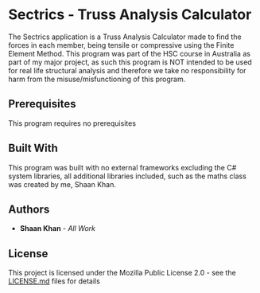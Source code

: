 # Sectrics - Truss Analysis Calculator
The Sectrics application is a Truss Analysis Calculator made to find the forces in each member, being tensile or compressive using the Finite Element Method. This program was part of the HSC course in Australia as part of my major project, as such this program is NOT intended to be used for real life structural analysis and therefore we take no responsibility for harm from the misuse/misfunctioning of this program.

## Prerequisites
This program requires no prerequisites

## Built With
This program was built with no external frameworks excluding the C# system libraries, all additional libraries included, such as the maths class was created by me, Shaan Khan.

## Authors
* **Shaan Khan** - *All Work*

## License
This project is licensed under the Mozilla Public License 2.0 - see the [LICENSE.md](https://github.com/ShaanCoding/Sectrics/LICENSE) files for details
